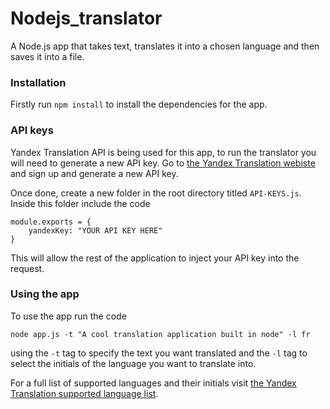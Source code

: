 # Nodejs_translator
A Node.js app that takes text, translates it into a chosen language and then saves it into a file.

### Installation
Firstly run `npm install` to install the dependencies for the app.

### API keys
Yandex Translation API is being used for this app, to run the translator you will need to generate a new API key. Go to [the Yandex Translation webiste](https://tech.yandex.com/translate/) and sign up and generate a new API key. 

Once done, create a new folder in the root directory titled `API-KEYS.js`. Inside this folder include the code
```
module.exports = {
    yandexKey: "YOUR API KEY HERE"
}
```
This will allow the rest of the application to inject your API key into the request.


### Using the app
To use the app run the code
```
node app.js -t "A cool translation application built in node" -l fr
```
using the `-t` tag to specify the text you want translated and the `-l` tag to select the initials of the language you want to translate into.

For a full list of supported languages and their initials visit [the Yandex Translation supported language list](https://tech.yandex.com/translate/doc/dg/reference/getLangs-docpage/).